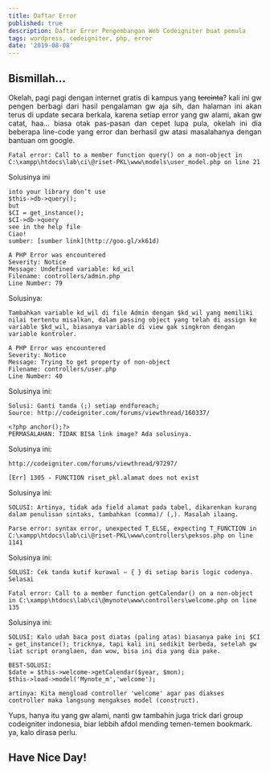 ```yaml
---
title: Daftar Error 
published: true
description: Daftar Error Pengembangan Web Codeigniter buat pemula
tags: wordpress, codeigniter, php, error
date: '2019-08-08'
---
```


## Bismillah...

<p style="text-align:justify;">Okelah, pagi pagi dengan internet gratis di kampus yang <del datetime="2012-12-26T01:52:56+00:00">tercinta</del>? kali ini gw pengen berbagi dari hasil pengalaman gw aja sih, dan halaman ini akan terus di update secara berkala, karena setiap error yang gw alami, akan gw catat, haa... biasa otak pas-pasan dan cepet lupa pula, okelah ini dia beberapa line-code yang error dan berhasil gw atasi masalahanya dengan bantuan om google.</p>

```Fatal error: Call to a member function query() on a non-object in C:\xampp\htdocs\lab\ci\@riset-PKL\www\models\user_model.php on line 21```

Solusinya ini

```
into your library don’t use
$this->db->query();
but
$CI = get_instance();
$CI->db->query
see in the help file
Ciao!
sumber: [sumber link](http://goo.gl/xk61d)
```

```
A PHP Error was encountered
Severity: Notice
Message: Undefined variable: kd_wil
Filename: controllers/admin.php
Line Number: 79
```

Solusinya:

```Tambahkan variable kd_wil di file Admin dengan $kd_wil yang memiliki nilai tertentu misalkan, dalam passing object yang telah di assign ke variable $kd_wil, biasanya variable di view gak singkron dengan variable kontroler.```


```
A PHP Error was encountered
Severity: Notice
Message: Trying to get property of non-object
Filename: controllers/user.php
Line Number: 40
```

Solusinya ini:

```
Solusi: Ganti tanda (;) setiap endforeach;
Source: http://codeigniter.com/forums/viewthread/160337/
```
```
<?php anchor();?>
PERMASALAHAN: TIDAK BISA link image? Ada solusinya.
```


Solusinya ini:

```
http://codeigniter.com/forums/viewthread/97297/
```

```
[Err] 1305 - FUNCTION riset_pkl.alamat does not exist
```
Solusinya ini:

```SOLUSI: Artinya, tidak ada field alamat pada tabel, dikarenkan kurang dalam penulisan sintaks, tambahkan (comma)/ (,). Masalah ilaang.```

```Parse error: syntax error, unexpected T_ELSE, expecting T_FUNCTION in C:\xampp\htdocs\lab\ci\@riset-PKL\www\controllers\peksos.php on line 1141```

Solusinya ini:

```SOLUSI: Cek tanda kutif kurawal – { } di setiap baris logic codenya. Selasai```

```Fatal error: Call to a member function getCalendar() on a non-object in C:\xampp\htdocs\lab\ci\@mynote\www\controllers\welcome.php on line 135```

Solusinya ini:

```
SOLUSI: Kalo udah baca post diatas (paling atas) biasanya pake ini $CI = get_instance(); tricknya, tapi kali ini sedikit berbeda, setelah gw liat script oranglaen, dan wow, bisa ini dia yang dia pake.

BEST-SOLUSI: 
$date = $this->welcome->getCalendar($year, $mon);
$this->load->model('Mynote_m','welcome');

artinya: Kita mengload controller 'welcome' agar pas diakses controller maka langsung mengakses model (construct).
```

Yups, hanya itu yang gw alami, nanti gw tambahin juga trick dari group codeigniter indonesia, biar lebbih afdol mending temen-temen bookmark. ya, kalo dirasa perlu.

## Have Nice Day!